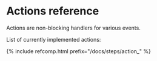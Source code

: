 # Actions reference

Actions are non-blocking handlers for various events.

List of currently implemented actions:

{% include refcomp.html prefix="/docs/steps/action_" %}